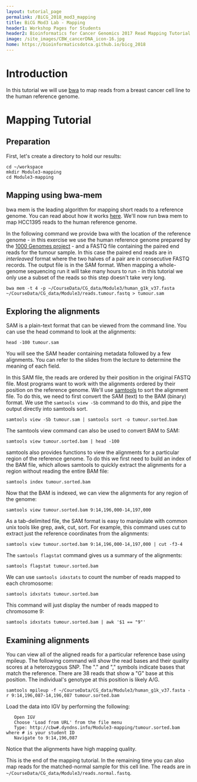 ```yaml
---
layout: tutorial_page
permalink: /BiCG_2018_mod3_mapping
title: BiCG Mod3 Lab - Mapping
header1: Workshop Pages for Students
header2: Bioinformatics for Cancer Genomics 2017 Read Mapping Tutorial
image: /site_images/CBW_cancerDNA_icon-16.jpg
home: https://bioinformaticsdotca.github.io/bicg_2018
---
```


# Introduction

In this tutorial we will use [bwa](https://github.com/lh3/bwa) to map reads from a breast cancer cell line to the human reference genome.

# Mapping Tutorial


## Preparation

First, let's create a directory to hold our results:

```
cd ~/workspace
mkdir Module3-mapping
cd Module3-mapping
```

## Mapping using bwa-mem

bwa mem is the leading algorithm for mapping short reads to a reference genome. You can read about how it works [here](http://arxiv.org/abs/1303.3997). We'll now run bwa mem to map HCC1395 reads to the human reference genome. 

In the following command we provide bwa with the location of the reference genome - in this exercise we use the human reference genome prepared by the [1000 Genomes project](http://www.1000genomes.org/category/reference/) - and a FASTQ file containing the paired end reads for the tumour sample. In this case the paired end reads are in *interleaved* format where the two halves of a pair are in consecutive FASTQ records. The output file is in the SAM format. When mapping a whole-genome sequencing run it will take many hours to run - in this tutorial we only use a subset of the reads so this step doesn't take very long.

```
bwa mem -t 4 -p ~/CourseData/CG_data/Module3/human_g1k_v37.fasta ~/CourseData/CG_data/Module3/reads.tumour.fastq > tumour.sam
```


## Exploring the alignments

SAM is a plain-text format that can be viewed from the command line. You can use the head command to look at the alignments:

```
head -100 tumour.sam
```

You will see the SAM header containing metadata followed by a few alignments. You can refer to the slides from the lecture to determine the meaning of each field.

In this SAM file, the reads are ordered by their position in the original FASTQ file. Most programs want to work with the alignments ordered by their position on the reference genome. We'll use [samtools](https://github.com/samtools/samtools) to sort the alignment file. To do this, we need to first convert the SAM (text) to the BAM (binary) format. We use the `samtools view -Sb` command to do this, and pipe the output directly into samtools sort.

```
samtools view -Sb tumour.sam | samtools sort -o tumour.sorted.bam
```

The samtools view command can also be used to convert BAM to SAM:

```
samtools view tumour.sorted.bam | head -100
```

samtools also provides functions to view the alignments for a particular region of the reference genome. To do this we first need to build an index of the BAM file, which allows samtools to quickly extract the alignments for a region without reading the entire BAM file:

```
samtools index tumour.sorted.bam
```

Now that the BAM is indexed, we can view the alignments for any region of the genome:

```
samtools view tumour.sorted.bam 9:14,196,000-14,197,000
```

As a tab-delimited file, the SAM format is easy to manipulate with common unix tools like grep, awk, cut, sort. For example, this command uses cut to extract just the reference coordinates from the alignments:

```
samtools view tumour.sorted.bam 9:14,196,000-14,197,000 | cut -f3-4
```


The `samtools flagstat` command gives us a summary of the alignments:

```
samtools flagstat tumour.sorted.bam
```

We can use `samtools idxstats` to count the number of reads mapped to each chromosome:

```
samtools idxstats tumour.sorted.bam
```

This command will just display the number of reads mapped to chromosome 9:

```
samtools idxstats tumour.sorted.bam | awk '$1 == "9"'
```

## Examining alignments

You can view all of the aligned reads for a particular reference base using mpileup.
The following command will show the read bases and their quality scores at a heterozygous SNP.
The "." and "," symbols indicate bases that match the reference. 
There are 38 reads that show a "G" base at this position. 
The individual's genotype at this position is likely A/G.

```
samtools mpileup -f ~/CourseData/CG_data/Module3/human_g1k_v37.fasta -r 9:14,196,087-14,196,087 tumour.sorted.bam
```

Load the data into IGV by performing the following:

```
   Open IGV
   Choose 'Load from URL' from the file menu
   Type: http://cbw#.dyndns.info/Module3-mapping/tumour.sorted.bam where # is your student ID
   Navigate to 9:14,196,087
```

Notice that the alignments have high mapping quality.

This is the end of the mapping tutorial. In the remaining time you can also map reads for the matched-normal sample for this cell line. The reads are in `~/CourseData/CG_data/Module3/reads.normal.fastq`.
